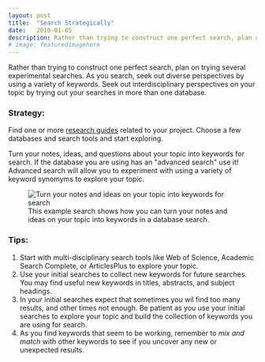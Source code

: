 ```yaml
---
layout: post
title:  "Search Strategically"
date:   2010-01-05
description: Rather than trying to construct one perfect search, plan on trying several experimental searches.
# image: featuredimagehere
---
```


<p class="intro"><span class="dropcap">R</span>ather than trying to construct one perfect search, plan on trying several experimental searches. As you search, seek out diverse  perspectives by using a variety of keywords. Seek out interdisciplinary perspectives on your topic by trying out your searches in more than one database.</p>


### Strategy:

Find one or more <a href="http://guides.library.ucla.edu" target="_blank">research guides</a> related to your project. Choose a few databases and search tools and start exploring.

Turn your notes, ideas, and questions about your topic into keywords for search. If the database you are using has an "advanced search" use it! Advanced search will allow you to experiment with using a variety of keyword synomyms to explore your topic. 

<figure>
	<img src="{{ '/assets/img/content/from-keywords-to-search-2.jpg' | prepend: site.baseurl }}" alt="Turn your notes and ideas on your topic into keywords for search"> 
	<figcaption>This example search shows how you can turn your notes and ideas on your topic into keywords in a database search.</figcaption>
</figure>

### Tips:

<ol class="tiplist">
<li>Start with multi-disciplinary search tools like Web of Science, Academic Search Complete, or ArticlesPlus to explore your topic. </li>
<li>Use your initial searches to collect new keywords for future searches. You may find useful new keywords in titles, abstracts, and subject headings.</li>
<li>In your initial searches expect that sometimes you wil find too many results, and other times not enough. Be patient as you use your initial searches to explore your topic and build the collection of keywords you are using for search.</li>
<li>As you find keywords that seem to be working, remember to <em>mix and match</em> with other keywords to see if you uncover any new or unexpected results.</li>
</ol>
